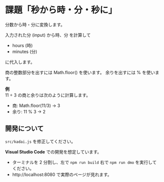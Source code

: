 # 課題「秒から時・分・秒に」

分数から時・分に変換します。

入力された分 (input) から時、分 を計算して

- hours (時)
- minutes (分)

に代入します。

商の整数部分を出すには Math.floor() を使います。
余りを出すには % を使います。

**例**<br/>
11 ÷ 3 の商と余りは次のように計算します。

- 商: Math.floor(11/3) → 3
- 余り: 11 % 3 → 2

## 開発について

`src/kadai.js` を修正してください。

**Visual Studio Code** での開発を想定しています。

- ターミナルを 2 分割し、左で `npm run build` 右で `npm run dmo` を実行してください。
- http://localhost:8080 で実際のページが見れます。
